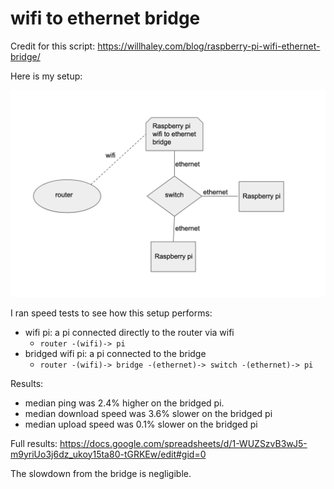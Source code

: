 # wifi to ethernet bridge
Credit for this script: https://willhaley.com/blog/raspberry-pi-wifi-ethernet-bridge/

Here is my setup:

<img src="setup.png" alt="wifi to ethernet bridge setup diagram" width="800">


I ran speed tests to see how this setup performs:

* wifi pi: a pi connected directly to the router via wifi
    * `router -(wifi)-> pi`
* bridged wifi pi: a pi connected to the bridge
    * `router -(wifi)-> bridge -(ethernet)-> switch -(ethernet)-> pi`

Results:
* median ping was 2.4% higher on the bridged pi.
* median download speed was 3.6% slower on the bridged pi
* median upload speed was 0.1% slower on the bridged pi

Full results: https://docs.google.com/spreadsheets/d/1-WUZSzvB3wJ5-m9yriUo3j6dz_ukoy15ta80-tGRKEw/edit#gid=0

The slowdown from the bridge is negligible.
